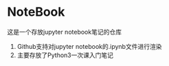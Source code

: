 # NoteBook

这是一个存放jupyter notebook笔记的仓库

1. Github支持对jupyter notebook的.ipynb文件进行渲染
2. 主要存放了Python3一次课入门笔记
